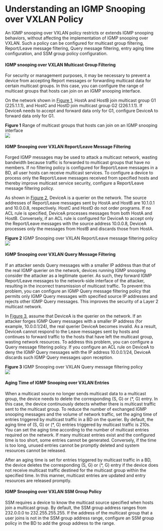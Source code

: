 Understanding an IGMP Snooping over VXLAN Policy
================================================

An IGMP snooping over VXLAN policy restricts or extends IGMP snooping behaviors, without affecting the implementation of IGMP snooping over VXLAN. Such a policy can be configured for multicast group filtering, Report/Leave message filtering, Query message filtering, entry aging time configuration, and SSM group policy configuration.

#### IGMP snooping over VXLAN Multicast Group Filtering

For security or management purposes, it may be necessary to prevent a device from accepting Report messages or forwarding multicast data for certain multicast groups. In this case, you can configure the range of multicast groups that hosts can join on an IGMP snooping interface.

On the network shown in [Figure 1](#EN-US_CONCEPT_0000001155057052__fig10725741163116), HostA and HostB join multicast group G1 (225.1.1.1), and HostC and HostD join multicast group G2 (226.1.1.1). If DeviceA needs to accept and forward data only for G1, configure DeviceA to forward data only for G1.

**Figure 1** Range of multicast groups that hosts can join on an IGMP snooping interface  
![](figure/en-us_image_0000001217639857.png)

#### IGMP Snooping over VXLAN Report/Leave Message Filtering

Forged IGMP messages may be used to attack a multicast network, wasting bandwidth because traffic is forwarded to multicast groups that have no members. If no filtering policy is configured for Report/Leave messages in a BD, all user hosts can receive multicast services. To configure a device to process only the Report/Leave messages received from specified hosts and thereby improve multicast service security, configure a Report/Leave message filtering policy.

As shown in [Figure 2](#EN-US_CONCEPT_0000001155057052__fig4828206184314), DeviceA is a querier on the network. The source addresses of Report/Leave messages sent by HostA and HostB are 10.1.0.1 and 10.0.0.8, respectively. HostC and HostD do not order programs. If no ACL rule is specified, DeviceA processes messages from both HostA and HostB. Conversely, if an ACL rule is configured for DeviceA to accept only the Report/Leave messages with the source address 10.0.0.8, DeviceA processes only the messages from HostB and discards those from HostA.

**Figure 2** IGMP Snooping over VXLAN Report/Leave message filtering policy  
![](figure/en-us_image_0000001200900163.png)

#### IGMP Snooping over VXLAN Query Message Filtering

If an attacker sends Query messages with a smaller IP address than that of the real IGMP querier on the network, devices running IGMP snooping consider the attacker as a legitimate querier. As such, they forward IGMP Report/Leave messages to the network-side interface of the attacker, resulting in the incorrect transmission of multicast traffic. To prevent this problem, you can configure an IGMP Query message filtering policy that permits only IGMP Query messages with specified source IP addresses and rejects other IGMP Query messages. This improves the security of a Layer 2 multicast network.

In [Figure 3](#EN-US_CONCEPT_0000001155057052__fig18214181217297), assume that DeviceA is the querier on the network. If an attacker forges IGMP Query messages with a smaller IP address (for example, 10.0.0.1/24), the real querier DeviceA becomes invalid. As a result, DeviceA cannot respond to the Leave messages sent by hosts and continues to forward traffic to the hosts that have left the multicast group, wasting network resources. To address this problem, you can configure a Query message filtering policy. If you configure an ACL rule on DeviceA to deny the IGMP Query messages with the IP address 10.0.0.1/24, DeviceA discards such IGMP Query messages upon reception.

**Figure 3** IGMP Snooping over VXLAN Query message filtering policy  
![](figure/en-us_image_0000001201107797.png)

#### Aging Time of IGMP Snooping over VXLAN Entries

When a multicast source no longer sends multicast data to a multicast group, the device needs to delete the corresponding (S, G) or (\*, G) entry. In this case, the device continuously detects whether there is multicast traffic sent to the multicast group. To reduce the number of exchanged IGMP snooping messages and the volume of network traffic, set the aging time of entries triggered by multicast traffic in a BD on the querier. By default, the aging time of (S, G) or (\*, G) entries triggered by multicast traffic is 210s. You can set the aging time according to the number of multicast entries required on the network. If many multicast entries exist and the configured time is too short, some entries cannot be generated. Conversely, if the time is too long, unused entries cannot be promptly deleted and system resources cannot be released.

After an aging time is set for entries triggered by multicast traffic in a BD, the device deletes the corresponding (S, G) or (\*, G) entry if the device does not receive multicast traffic destined for the multicast group within the specified time. In this manner, multicast entries are updated and entry resources are released promptly.


#### IGMP Snooping over VXLAN SSM Group Policy

SSM requires a device to know the multicast source specified when hosts join a multicast group. By default, the SSM group address ranges from 232.0.0.0 to 232.255.255.255. If the address of the multicast group that a user joins is not in the SSM group address range, configure an SSM group policy in the BD to add the group address to the range.